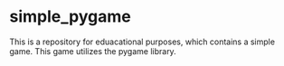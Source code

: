 # simple_pygame
This is a repository for eduacational purposes, which contains a simple game. This game utilizes the pygame library.
